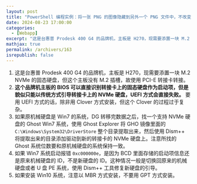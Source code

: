 ```yaml
---
layout: post
title: "PowerShell 编程实例：将一张 PNG 的图像隐藏到另外一个 PNG 文件中，不改变原 PNG 图像"
date: 2024-08-23 17:00:00
categories: 
  - [Webapp]
excerpt: "这是台惠普 Prodesk 400 G4 的品牌机，主板是 H270，现需要添置一块 M.2 NVMe 的固态硬盘，但这个主板没有 M.2 插槽，故使用 PCI-E 转接卡转接。"
mathjax: true
permalink: /archivers/163
isrepublish: false
---
```


1. 这是台惠普 Prodesk 400 G4 的品牌机，主板是 H270，现需要添置一块 M.2 NVMe 的固态硬盘，但这个主板没有 M.2 插槽，故使用 PCI-E 转接卡转接。
2. **这个品牌机主板的 BIOS 可以直接识别转接卡上的固态硬盘作为启动项，但是貌似只能以传统方式引导转接卡上的 NVMe 硬盘，UEFI 方式会直接失败。** 要用 UEFI 方式的话，除非用 Clover 方式安装，但这个 Clover 的过程过于复杂。
3. 如果原机械硬盘是 Win7 的系统，DG 转移完数据之后，找一个支持 NVMe 硬盘的 Ghost Win7 系统，使用 Ghost Explorer 将 GHO 镜像里面的 ```C:\Windows\System32\DriverStore``` 整个目录提取出来，然后使用 Dism++ 将提取出来的目录添加驱动到新的转接卡的 NVMe 硬盘上。注意所找的 Ghost 系统位数要和原机械硬盘的系统保持一致。
4. 如果 Win7 系统启动报错 ```0xc000000e```，是因为 BCD 里面存储的启动项信息还是原来机械硬盘的 ID，不是新硬盘的 ID。这种情况一般是切换回原来的机械硬盘或者 U 盘 PE 系统，使用 Dism++ 工具修复新硬盘的引导。
5. 如果安装 Win10 系统，注意以 MBR 方式安装，不要用 GPT 方式安装。